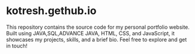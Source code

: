 # kotresh.gethub.io
This repository contains the source code for my personal portfolio website. Built using JAVA,SQL,ADVANCE JAVA, HTML, CSS, and JavaScript, it showcases my projects, skills, and a brief bio. Feel free to explore and get in touch!
